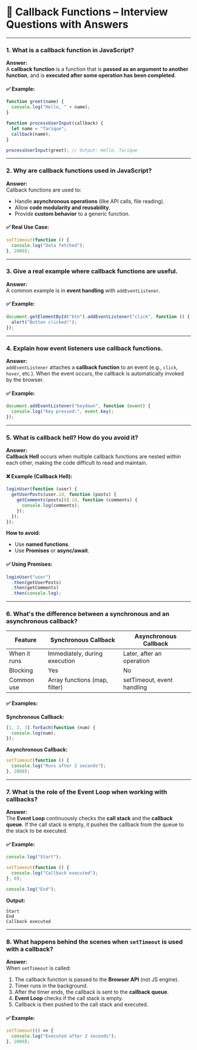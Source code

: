 
# 💼 Callback Functions – Interview Questions with Answers

---

### **1. What is a callback function in JavaScript?**

**Answer:**  
A **callback function** is a function that is **passed as an argument to another function**, and is **executed after some operation has been completed**.

#### ✅ Example:
```javascript
function greet(name) {
  console.log("Hello, " + name);
}

function processUserInput(callback) {
  let name = "Tarique";
  callback(name);
}

processUserInput(greet); // Output: Hello, Tarique
```

---

### **2. Why are callback functions used in JavaScript?**

**Answer:**  
Callback functions are used to:
- Handle **asynchronous operations** (like API calls, file reading).
- Allow **code modularity and reusability**.
- Provide **custom behavior** to a generic function.

#### ✅ Real Use Case:
```javascript
setTimeout(function () {
  console.log("Data fetched");
}, 2000);
```

---

### **3. Give a real example where callback functions are useful.**

**Answer:**  
A common example is in **event handling** with `addEventListener`.

#### ✅ Example:
```javascript
document.getElementById("btn").addEventListener("click", function () {
  alert("Button clicked!");
});
```

---

### **4. Explain how event listeners use callback functions.**

**Answer:**  
`addEventListener` attaches a **callback function** to an event (e.g., `click`, `hover`, etc.). When the event occurs, the callback is automatically invoked by the browser.

#### ✅ Example:
```javascript
document.addEventListener("keydown", function (event) {
  console.log("Key pressed:", event.key);
});
```

---

### **5. What is callback hell? How do you avoid it?**

**Answer:**  
**Callback Hell** occurs when multiple callback functions are nested within each other, making the code difficult to read and maintain.

#### ❌ Example (Callback Hell):
```javascript
loginUser(function (user) {
  getUserPosts(user.id, function (posts) {
    getComments(posts[0].id, function (comments) {
      console.log(comments);
    });
  });
});
```

**How to avoid:**
- Use **named functions**.
- Use **Promises** or **async/await**.

#### ✅ Using Promises:
```javascript
loginUser("user")
  .then(getUserPosts)
  .then(getComments)
  .then(console.log);
```

---

### **6. What's the difference between a synchronous and an asynchronous callback?**

| Feature | Synchronous Callback | Asynchronous Callback |
|--------|----------------------|------------------------|
| When it runs | Immediately, during execution | Later, after an operation |
| Blocking | Yes | No |
| Common use | Array functions (map, filter) | setTimeout, event handling |

#### ✅ Examples:

**Synchronous Callback:**
```javascript
[1, 2, 3].forEach(function (num) {
  console.log(num);
});
```

**Asynchronous Callback:**
```javascript
setTimeout(function () {
  console.log("Runs after 2 seconds");
}, 2000);
```

---

### **7. What is the role of the Event Loop when working with callbacks?**

**Answer:**  
The **Event Loop** continuously checks the **call stack** and the **callback queue**. If the call stack is empty, it pushes the callback from the queue to the stack to be executed.

#### ✅ Example:
```javascript
console.log("Start");

setTimeout(function () {
  console.log("Callback executed");
}, 0);

console.log("End");
```

**Output:**
```
Start
End
Callback executed
```

---

### **8. What happens behind the scenes when `setTimeout` is used with a callback?**

**Answer:**  
When `setTimeout` is called:
1. The callback function is passed to the **Browser API** (not JS engine).
2. Timer runs in the background.
3. After the timer ends, the callback is sent to the **callback queue**.
4. **Event Loop** checks if the call stack is empty.
5. Callback is then pushed to the call stack and executed.

#### ✅ Example:
```javascript
setTimeout(() => {
  console.log("Executed after 2 seconds");
}, 2000);
```
